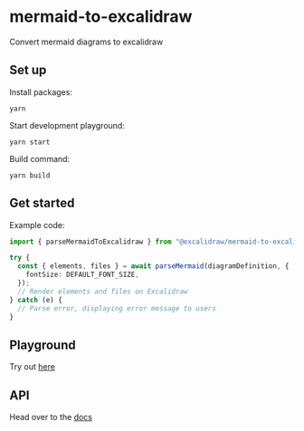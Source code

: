 # mermaid-to-excalidraw

Convert mermaid diagrams to excalidraw

## Set up

Install packages:

```
yarn
```

Start development playground:

```
yarn start
```

Build command:

```
yarn build
```

## Get started

Example code:

```ts
import { parseMermaidToExcalidraw } from "@excalidraw/mermaid-to-excalidraw";

try {
  const { elements, files } = await parseMermaid(diagramDefinition, {
    fontSize: DEFAULT_FONT_SIZE,
  });
  // Render elements and files on Excalidraw
} catch (e) {
  // Parse error, displaying error message to users
}
```

## Playground

Try out [here](https://mermaid-to-excalidraw.vercel.app)

## API

Head over to the [docs](https://docs.excalidraw.com/docs/@excalidraw/mermaid-to-excalidraw/api)
